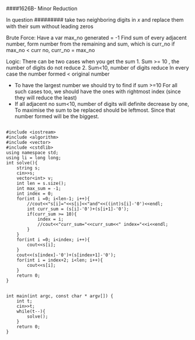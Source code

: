 ####1626B- Minor Reduction

In question
######### take two neighboring digits in 𝑥 and replace them with their sum without leading zeros

Brute Force:
Have a var max_no generated = -1
Find sum of every adjacent number, form number from the remaining and sum, which is curr_no
 if max_no < curr no, curr_no = max_no


Logic: There can be two cases when you get the sum
       1. Sum >= 10 , the number of digits do not reduce
       2. Sum<10, number of digits reduce
In every case the number formed < original number
- To have the largest number we should try to find if sum >=10
For all such cases too, we should have the ones with rightmost index (since they will reduce the least)
- If all adjacent no sum<10, number of digits will definite decrease by one,
To maximise the sum to be replaced should be leftmost. Since that number formed will be the biggest.

```

#include <iostream>
#include <algorithm>
#include <vector>
#include <cstdlib>
using namespace std;
using li = long long;
int solve(){
    string s;
    cin>>s;
    vector<int> v;
    int len = s.size();
    int max_sum = -1;
    int index = 0;
    for(int i =0; i<len-1; i++){
        //cout<<"s[i]="<<s[i]<<"and"<<((int)s[i]-'0')<<endl;
        int curr_sum = (s[i]-'0')+(s[i+1]-'0');
        if(curr_sum >= 10){
            index = i;
            //cout<<"curr_sum="<<curr_sum<<" index="<<i<<endl;
        }
    }
    for(int i =0; i<index; i++){
        cout<<s[i];
    }
    cout<<(s[index]-'0')+(s[index+1]-'0');
    for(int i = index+2; i<len; i++){
        cout<<s[i];
    }
    return 0;
}


int main(int argc, const char * argv[]) {
    int t;
    cin>>t;
    while(t--){
        solve();
    }
    return 0;
}

```
